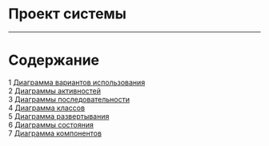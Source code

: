 # Проект системы
---

# Содержание
1 [Диаграмма вариантов использования](Use%20Case/README.md)  
2 [Диаграммы активностей](Activity%20Diagrams/README.md)    
3 [Диаграммы последовательности](Sequence%20Diagrams/README.md)    
4 [Диаграмма классов](Class%20Diagram/README.md)   
5 [Диаграмма развертывания](Deployment%20Diagram/README.md)  
6 [Диаграммы состояния](State%20Diagrams/README.md)    
7 [Диаграмма компонентов](Component%20Diagram/README.md)
